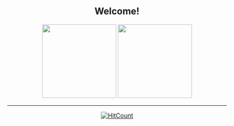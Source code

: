 <div align="center">
<h2> Welcome!</h2>

<div>
  <img height="170em" src="https://github-readme-stats.vercel.app/api?username=icarodr&show_icons=true&theme=nord&include_all_commits=true&count_private=true"/>
  <img height="170em" src="https://github-readme-stats.vercel.app/api/top-langs/?username=icarodr&layout=compact&langs_count=8&theme=nord"/>
</div>
  <hr>

  [![HitCount](https://hits.dwyl.com/icarodr/icarodr.svg)](https://hits.dwyl.com/icarodr/icarodr)

</div>
